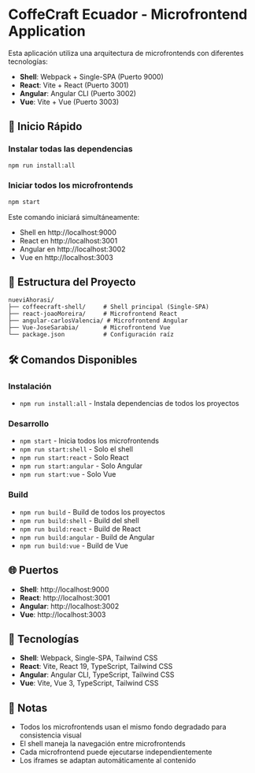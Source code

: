 # CoffeCraft Ecuador - Microfrontend Application

Esta aplicación utiliza una arquitectura de microfrontends con diferentes tecnologías:

- **Shell**: Webpack + Single-SPA (Puerto 9000)
- **React**: Vite + React (Puerto 3001)
- **Angular**: Angular CLI (Puerto 3002)
- **Vue**: Vite + Vue (Puerto 3003)

## 🚀 Inicio Rápido

### Instalar todas las dependencias
```bash
npm run install:all
```

### Iniciar todos los microfrontends
```bash
npm start
```

Este comando iniciará simultáneamente:
- Shell en http://localhost:9000
- React en http://localhost:3001
- Angular en http://localhost:3002
- Vue en http://localhost:3003

## 📁 Estructura del Proyecto

```
nueviAhorasi/
├── coffeecraft-shell/     # Shell principal (Single-SPA)
├── react-joaoMoreira/     # Microfrontend React
├── angular-carlosValencia/ # Microfrontend Angular
├── Vue-JoseSarabia/       # Microfrontend Vue
└── package.json           # Configuración raíz
```

## 🛠️ Comandos Disponibles

### Instalación
- `npm run install:all` - Instala dependencias de todos los proyectos

### Desarrollo
- `npm start` - Inicia todos los microfrontends
- `npm run start:shell` - Solo el shell
- `npm run start:react` - Solo React
- `npm run start:angular` - Solo Angular
- `npm run start:vue` - Solo Vue

### Build
- `npm run build` - Build de todos los proyectos
- `npm run build:shell` - Build del shell
- `npm run build:react` - Build de React
- `npm run build:angular` - Build de Angular
- `npm run build:vue` - Build de Vue

## 🌐 Puertos

- **Shell**: http://localhost:9000
- **React**: http://localhost:3001
- **Angular**: http://localhost:3002
- **Vue**: http://localhost:3003

## 🎨 Tecnologías

- **Shell**: Webpack, Single-SPA, Tailwind CSS
- **React**: Vite, React 19, TypeScript, Tailwind CSS
- **Angular**: Angular CLI, TypeScript, Tailwind CSS
- **Vue**: Vite, Vue 3, TypeScript, Tailwind CSS

## 📝 Notas

- Todos los microfrontends usan el mismo fondo degradado para consistencia visual
- El shell maneja la navegación entre microfrontends
- Cada microfrontend puede ejecutarse independientemente
- Los iframes se adaptan automáticamente al contenido 